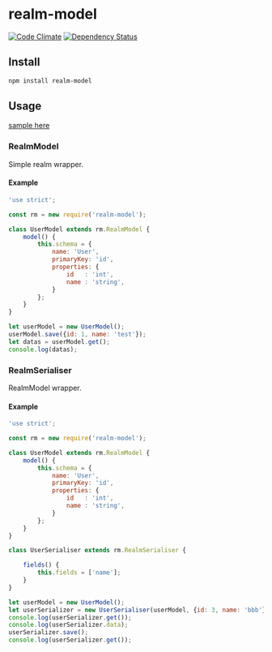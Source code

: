 # realm-model

[![Code Climate](https://codeclimate.com/github/shuto-S/realm-model/badges/gpa.svg)](https://codeclimate.com/github/shuto-S/realm-model)
[![Dependency Status](https://gemnasium.com/badges/github.com/shuto-S/realm-model.svg)](https://gemnasium.com/github.com/shuto-S/realm-model)


## Install
```bash
npm install realm-model
```


## Usage
[sample here](./sample)

### RealmModel
Simple realm wrapper.

#### Example 
```js
'use strict';

const rm = new require('realm-model');

class UserModel extends rm.RealmModel {
    model() {
        this.schema = {
            name: 'User',
            primaryKey: 'id',
            properties: {
                id   : 'int',
                name : 'string',
            }
        };
    }
}

let userModel = new UserModel();
userModel.save({id: 1, name: 'test'});
let datas = userModel.get();
console.log(datas);
```

### RealmSerialiser
RealmModel wrapper.

#### Example
```js
'use strict';

const rm = new require('realm-model');

class UserModel extends rm.RealmModel {
    model() {
        this.schema = {
            name: 'User',
            primaryKey: 'id',
            properties: {
                id   : 'int',
                name : 'string',
            }
        };
    }
}

class UserSerialiser extends rm.RealmSerialiser {

    fields() {
        this.fields = ['name'];
    }
}

let userModel = new UserModel();
let userSerializer = new UserSerialiser(userModel, {id: 3, name: 'bbb'});
console.log(userSerializer.get());
console.log(userSerializer.data);
userSerializer.save();
console.log(userSerializer.get());
```
